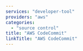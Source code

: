 ```yaml
---
services: "developer-tool"
providers: "aws"
categories:
  - "source control"
title: "AWS CodeCommit"
linkTitle: "AWS CodeCommit"
---
```

